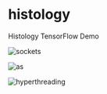 # histology
Histology TensorFlow Demo

![sockets](https://slurm.schedmd.com/mc_support.gif)

![as](https://bitsum.com/wp-content/uploads/hyperthread-intelslide.gif)

![hyperthreading](http://www.ixbt.com/cpu/intel/pentium4-3ghz/ht_1.gif)

